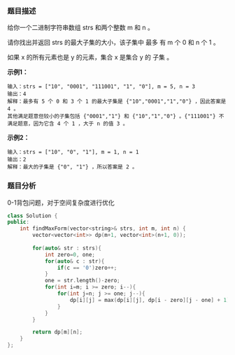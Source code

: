 ### 题目描述

给你一个二进制字符串数组 strs 和两个整数 m 和 n 。

请你找出并返回 strs 的最大子集的大小，该子集中 最多 有 m 个 0 和 n 个 1 。

如果 x 的所有元素也是 y 的元素，集合 x 是集合 y 的 子集 。

**示例1：**

~~~
输入：strs = ["10", "0001", "111001", "1", "0"], m = 5, n = 3
输出：4
解释：最多有 5 个 0 和 3 个 1 的最大子集是 {"10","0001","1","0"} ，因此答案是 4 。
其他满足题意但较小的子集包括 {"0001","1"} 和 {"10","1","0"} 。{"111001"} 不满足题意，因为它含 4 个 1 ，大于 n 的值 3 。
~~~

**示例2：**

~~~
输入：strs = ["10", "0", "1"], m = 1, n = 1
输出：2
解释：最大的子集是 {"0", "1"} ，所以答案是 2 。
~~~

### 题目分析

0-1背包问题，对于空间复杂度进行优化

~~~c++
class Solution {
public:
    int findMaxForm(vector<string>& strs, int m, int n) {
        vector<vector<int>> dp(m+1, vector<int>(n+1, 0));
        
        for(auto& str : strs){
            int zero=0, one;
            for(auto& c : str){
                if(c == '0')zero++;
            }
            one = str.length()-zero;
            for(int i=m; i >= zero; i--){
                for(int j=n; j >= one; j--){
                    dp[i][j] = max(dp[i][j], dp[i - zero][j - one] + 1);
                }
            }
        }

        return dp[m][n];
    }
};
~~~

